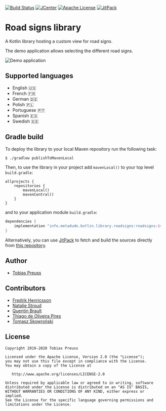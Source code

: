[![Build Status](https://travis-ci.org/Umweltzone/roadsigns.svg?branch=master)](https://travis-ci.org/Umweltzone/roadsigns) [![JCenter](https://api.bintray.com/packages/tbsprs/maven/roadsigns/images/download.svg)](https://bintray.com/tbsprs/maven/roadsigns/_latestVersion) [![Apache License](http://img.shields.io/badge/license-Apache%20License%202.0-lightgrey.svg)](http://choosealicense.com/licenses/apache-2.0/) [![JitPack](https://jitpack.io/v/Umweltzone/roadsigns.svg)][jitpack-roadsigns]

# Road signs library

A Kotlin library hosting a custom view for road signs.

The demo application allows selecting the different road signs.

![Demo application](gfx/screenshot-demo-app.png)


## Supported languages
- English 🇺🇸
- French 🇫🇷
- German 🇩🇪
- Polish 🇵🇱
- Portuguese 🇵🇹
- Spanish 🇪🇸
- Swedish 🇸🇪


## Gradle build

To deploy the library to your local Maven repository run the following task:

```bash
$ ./gradlew publishToMavenLocal
```

Then, to use the library in your project add `mavenLocal()` to
your top level `build.gradle`:

```
allprojects {
    repositories {
        mavenLocal()
        mavenCentral()
    }
}
```

and to your application module `build.gradle`:


```groovy
dependencies {
    implementation "info.metadude.kotlin.library.roadsigns:roadsigns:$version"
}
```

Alternatively, you can use [JitPack][jitpack-roadsigns] to fetch and
build the sources directly from [this repository][github-roadsigns].


## Author

* [Tobias Preuss][tobias-preuss]


## Contributors

* [Fredrik Henricsson](https://github.com/fejd)
* [Natalie Stroud](https://github.com/natastro)
* [Quentin Brault](https://github.com/Tititesouris)
* [Thiago de Oliveira Pires](https://github.com/tdopires)
* [Tomasz Skowroński](https://github.com/hexmind)


## License

    Copyright 2019-2020 Tobias Preuss

    Licensed under the Apache License, Version 2.0 (the "License");
    you may not use this file except in compliance with the License.
    You may obtain a copy of the License at

       http://www.apache.org/licenses/LICENSE-2.0

    Unless required by applicable law or agreed to in writing, software
    distributed under the License is distributed on an "AS IS" BASIS,
    WITHOUT WARRANTIES OR CONDITIONS OF ANY KIND, either express or implied.
    See the License for the specific language governing permissions and
    limitations under the License.


[github-roadsigns]: https://github.com/Umweltzone/roadsigns
[jitpack-roadsigns]: https://jitpack.io/#Umweltzone/roadsigns
[tobias-preuss]: https://github.com/johnjohndoe
